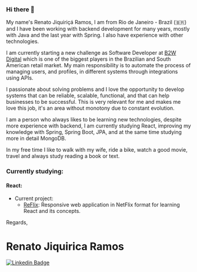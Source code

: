 ### Hi there 👋


My name's Renato Jiquiriçá Ramos, I am from Rio de Janeiro - Brazil (🇧🇷) and I have been working with backend development for many years, mostly with Java and the last year with Spring. I also have experience with other technologies.

I am currently starting a new challenge as Software Developer at [B2W Digital](https://ri.b2w.digital) which is one of the biggest players in the Brazilian and South American retail market. My main responsibility is to automate the process of managing users, and profiles, in different systems through integrations using APIs.

I passionate about solving problems and I love the opportunity to develop systems that can be reliable, scalable, functional, and that can help businesses to be successful. This is very relevant for me and makes me love this job, it's an area without monotony due to constant evolution.

I am a person who always likes to be learning new technologies, despite more experience with backend, I am currently studying React, improving my knowledge with Spring, Spring Boot, JPA, and at the same time studying more in detail MongoDB.

In my free time I like to walk with my wife, ride a bike, watch a good movie, travel and always study reading a book or text.

### Currently studying:

#### React:
- Current project: 
  - [ReFlix](https://reflix.vercel.app): Responsive web application in NetFlix format for learning React and its concepts.


Regards,


# Renato Jiquirica Ramos

[![Linkedin Badge](https://img.shields.io/badge/-LinkedIn-blue?style=flat-square&logo=Linkedin&logoColor=white&link=https://www.linkedin.com/in/rjramos70)](https://www.linkedin.com/in/rjramos70)



<!--
**rjramos70/rjramos70** is a ✨ _special_ ✨ repository because its `README.md` (this file) appears on your GitHub profile.

Here are some ideas to get you started:

- 🔭 I’m currently working on ...
- 🌱 I’m currently learning ...
- 👯 I’m looking to collaborate on ...
- 🤔 I’m looking for help with ...
- 💬 Ask me about ...
- 📫 How to reach me: ...
- 😄 Pronouns: ...
- ⚡ Fun fact: ...
-->
